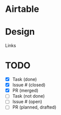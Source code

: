 # Airtable


# Design

Links


# TODO 
- [x] Task (done)
- [x] Issue # (closed)
- [x] PR (merged)
- [ ] Task (not done)
- [ ] Issue # (open)
- [ ] PR (planned, drafted)
